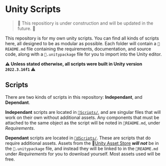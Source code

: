 # Unity Scripts

> :construction: This repositiory is under construction and will be updated in the future. :construction:

This repository is for my own unity scripts. You can find all kinds of scripts here, all designed to be as modular as possible. Each folder will contain a `📝README.md` file containing the requirements, documentation, and source code, along with a `📄.unitypackage` file for you to import into the Unity editor.

**:warning: Unless stated otherwise, all scripts were built in Unity version `2022.3.16f1` :warning:**

## Scripts

There are two kinds of scripts in this repository: **Independant**, and **Dependant**.

**Independant** scripts are located in [`📁Scripts/`](./Scripts/), and are singular files that will work on their own without additional assets. Any components that must be attached to the same object as the script will be noted in `📝README.md`, under *Requirements*.

**Dependant** scripts are located in [`📁dScripts/`](./dScripts/). These are scripts that do require additional assets. Assets from the :link:[Unity Asset Store](https://assetstore.unity.com) ***will not*** be in the `📄.unitypackage` file, and instead they will be linked to in the `📝README.md` under *Requirements* for you to download yourself. Most assets used will be free.

